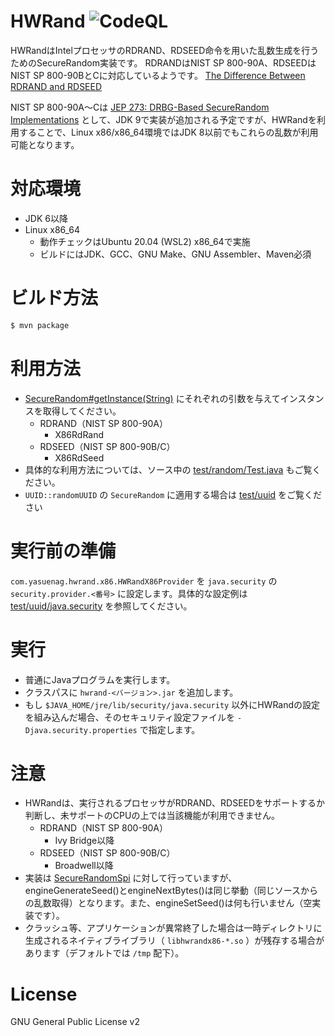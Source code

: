 HWRand
![CodeQL](../../workflows/CodeQL/badge.svg)
===================
HWRandはIntelプロセッサのRDRAND、RDSEED命令を用いた乱数生成を行うためのSecureRandom実装です。
RDRANDはNIST SP 800-90A、RDSEEDはNIST SP 800-90BとCに対応しているようです。
[The Difference Between RDRAND and RDSEED](https://software.intel.com/en-us/blogs/2012/11/17/the-difference-between-rdrand-and-rdseed)

NIST SP 800-90A～Cは [JEP 273: DRBG-Based SecureRandom Implementations](http://openjdk.java.net/jeps/273) として、JDK 9で実装が追加される予定ですが、HWRandを利用することで、Linux x86/x86_64環境ではJDK 8以前でもこれらの乱数が利用可能となります。

# 対応環境

* JDK 6以降
* Linux x86_64
   * 動作チェックはUbuntu 20.04 (WSL2) x86_64で実施
   * ビルドにはJDK、GCC、GNU Make、GNU Assembler、Maven必須

# ビルド方法

```bash
$ mvn package
```

# 利用方法

* [SecureRandom#getInstance(String)](http://docs.oracle.com/javase/jp/8/docs/api/java/security/SecureRandom.html#getInstance-java.lang.String-) にそれぞれの引数を与えてインスタンスを取得してください。
    * RDRAND（NIST SP 800-90A）
        * X86RdRand
    * RDSEED（NIST SP 800-90B/C）
        * X86RdSeed
* 具体的な利用方法については、ソース中の [test/random/Test.java](test/random/Test.java) もご覧ください。
* `UUID::randomUUID` の `SecureRandom` に適用する場合は [test/uuid](test/uuid) をご覧ください

# 実行前の準備

`com.yasuenag.hwrand.x86.HWRandX86Provider` を `java.security` の `security.provider.<番号>` に設定します。具体的な設定例は [test/uuid/java.security](test/uuid/java.security) を参照してください。

# 実行

* 普通にJavaプログラムを実行します。
* クラスパスに `hwrand-<バージョン>.jar` を追加します。
* もし `$JAVA_HOME/jre/lib/security/java.security` 以外にHWRandの設定を組み込んだ場合、そのセキュリティ設定ファイルを `-Djava.security.properties` で指定します。

# 注意

* HWRandは、実行されるプロセッサがRDRAND、RDSEEDをサポートするか判断し、未サポートのCPUの上では当該機能が利用できません。
    * RDRAND（NIST SP 800-90A）
        * Ivy Bridge以降
    * RDSEED（NIST SP 800-90B/C）
        * Broadwell以降
* 実装は [SecureRandomSpi](http://docs.oracle.com/javase/jp/8/docs/api/java/security/SecureRandomSpi.html) に対して行っていますが、engineGenerateSeed()とengineNextBytes()は同じ挙動（同じソースからの乱数取得）となります。また、engineSetSeed()は何も行いません（空実装です）。
* クラッシュ等、アプリケーションが異常終了した場合は一時ディレクトリに生成されるネイティブライブラリ（ `libhwrandx86-*.so` ）が残存する場合があります（デフォルトでは `/tmp` 配下）。

# License

GNU General Public License v2
